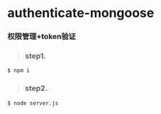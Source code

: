 # authenticate-mongoose

### 权限管理+token验证



> ### step1.

```Shell
$ npm i
```

> ### step2.

```Shell
$ node server.js
```